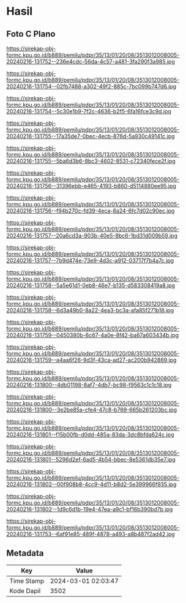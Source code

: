 # Hasil

## Foto C Plano

https://sirekap-obj-formc.kpu.go.id/b889/pemilu/pdpr/35/13/01/20/08/3513012008005-20240216-131752--236e4cdc-56da-4c57-a481-3fa290f3a985.jpg

https://sirekap-obj-formc.kpu.go.id/b889/pemilu/pdpr/35/13/01/20/08/3513012008005-20240216-131754--02fb7488-a302-49f2-885c-7bc099b747d6.jpg

https://sirekap-obj-formc.kpu.go.id/b889/pemilu/pdpr/35/13/01/20/08/3513012008005-20240216-131754--5c30e1b9-7f2c-4636-b2f5-6fa16fce3c9d.jpg

https://sirekap-obj-formc.kpu.go.id/b889/pemilu/pdpr/35/13/01/20/08/3513012008005-20240216-131755--17a35de7-0bec-4ecb-876d-5a930c49141c.jpg

https://sirekap-obj-formc.kpu.go.id/b889/pemilu/pdpr/35/13/01/20/08/3513012008005-20240216-131755--5ba6d3b6-8bc3-4602-8531-c72340fece2f.jpg

https://sirekap-obj-formc.kpu.go.id/b889/pemilu/pdpr/35/13/01/20/08/3513012008005-20240216-131756--31396ebb-e465-4193-b860-d5114880ee95.jpg

https://sirekap-obj-formc.kpu.go.id/b889/pemilu/pdpr/35/13/01/20/08/3513012008005-20240216-131756--f94b270c-fd39-4eca-8a24-6fc7d02c90ec.jpg

https://sirekap-obj-formc.kpu.go.id/b889/pemilu/pdpr/35/13/01/20/08/3513012008005-20240216-131757--20a6cd3a-903b-40e5-8bc6-1bd31d009b59.jpg

https://sirekap-obj-formc.kpu.go.id/b889/pemilu/pdpr/35/13/01/20/08/3513012008005-20240216-131757--7b9d474e-73e9-4d3c-a912-03717f7b4a7c.jpg

https://sirekap-obj-formc.kpu.go.id/b889/pemilu/pdpr/35/13/01/20/08/3513012008005-20240216-131758--5a5e61d1-0eb8-46e7-b135-d583308419a8.jpg

https://sirekap-obj-formc.kpu.go.id/b889/pemilu/pdpr/35/13/01/20/08/3513012008005-20240216-131758--6d3a49b0-8a22-4ea3-bc3a-afa85f271b18.jpg

https://sirekap-obj-formc.kpu.go.id/b889/pemilu/pdpr/35/13/01/20/08/3513012008005-20240216-131759--0450380b-6c67-4a0e-8f42-ba67a603434b.jpg

https://sirekap-obj-formc.kpu.go.id/b889/pemilu/pdpr/35/13/01/20/08/3513012008005-20240216-131759--a4aa6f26-9d3f-43ca-ad27-ac200b942869.jpg

https://sirekap-obj-formc.kpu.go.id/b889/pemilu/pdpr/35/13/01/20/08/3513012008005-20240216-131800--4db01198-8af7-4db7-bc98-f9563c1c1c18.jpg

https://sirekap-obj-formc.kpu.go.id/b889/pemilu/pdpr/35/13/01/20/08/3513012008005-20240216-131800--3e2be85a-cfe4-47c8-b769-665b261203bc.jpg

https://sirekap-obj-formc.kpu.go.id/b889/pemilu/pdpr/35/13/01/20/08/3513012008005-20240216-131801--f15b00fb-d0dd-485a-83da-3dc8bfda624c.jpg

https://sirekap-obj-formc.kpu.go.id/b889/pemilu/pdpr/35/13/01/20/08/3513012008005-20240216-131801--5296d2ef-6ad5-4b54-bbec-8e5361db35e7.jpg

https://sirekap-obj-formc.kpu.go.id/b889/pemilu/pdpr/35/13/01/20/08/3513012008005-20240216-131802--00f908b8-4cc9-4d11-b8d2-5e399966f935.jpg

https://sirekap-obj-formc.kpu.go.id/b889/pemilu/pdpr/35/13/01/20/08/3513012008005-20240216-131802--1d9c6d1b-19e4-47ea-a9c1-bf16b390bd7b.jpg

https://sirekap-obj-formc.kpu.go.id/b889/pemilu/pdpr/35/13/01/20/08/3513012008005-20240216-131753--6af91e85-489f-4878-a493-a8b487f2ad42.jpg


## Metadata

| Key        | Value               |
| ---------- | ------------------- |
| Time Stamp | 2024-03-01 02:03:47 |
| Kode Dapil | 3502                |



